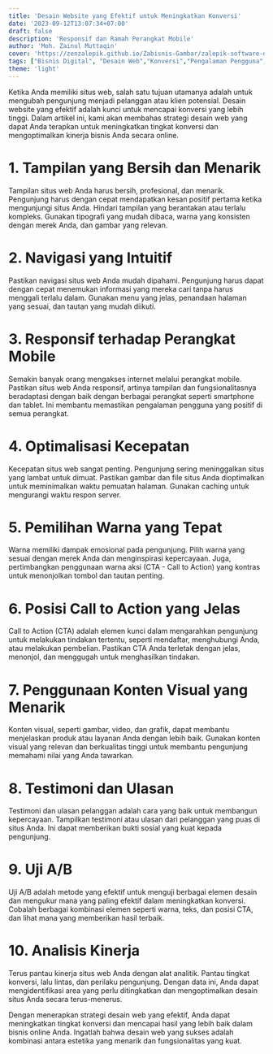 ```yaml
---
title: 'Desain Website yang Efektif untuk Meningkatkan Konversi'
date: '2023-09-12T13:07:34+07:00'
draft: false
description: 'Responsif dan Ramah Perangkat Mobile'
author: 'Moh. Zainul Muttaqin'
cover: 'https://zenzalepik.github.io/Zabisnis-Gambar/zalepik-software-developer-desain-web-desain-website-yang-efektif-untuk-meningkatkan-konversi.png'
tags: ["Bisnis Digital", "Desain Web","Konversi","Pengalaman Pengguna", "Responsif", "SEO", "Call to Action","Analisis Kinerja", "Testimoni Pelanggan", "Desain Visual", "Mobile-Friendly",] 
theme: 'light'
---
```

Ketika Anda memiliki situs web, salah satu tujuan utamanya adalah untuk mengubah pengunjung menjadi pelanggan atau klien potensial. Desain website yang efektif adalah kunci untuk mencapai konversi yang lebih tinggi. Dalam artikel ini, kami akan membahas strategi desain web yang dapat Anda terapkan untuk meningkatkan tingkat konversi dan mengoptimalkan kinerja bisnis Anda secara online.

# **1. Tampilan yang Bersih dan Menarik**

Tampilan situs web Anda harus bersih, profesional, dan menarik. Pengunjung harus dengan cepat mendapatkan kesan positif pertama ketika mengunjungi situs Anda. Hindari tampilan yang berantakan atau terlalu kompleks. Gunakan tipografi yang mudah dibaca, warna yang konsisten dengan merek Anda, dan gambar yang relevan.

# **2. Navigasi yang Intuitif**

Pastikan navigasi situs web Anda mudah dipahami. Pengunjung harus dapat dengan cepat menemukan informasi yang mereka cari tanpa harus menggali terlalu dalam. Gunakan menu yang jelas, penandaan halaman yang sesuai, dan tautan yang mudah diikuti.

# **3. Responsif terhadap Perangkat Mobile**

Semakin banyak orang mengakses internet melalui perangkat mobile. Pastikan situs web Anda responsif, artinya tampilan dan fungsionalitasnya beradaptasi dengan baik dengan berbagai perangkat seperti smartphone dan tablet. Ini membantu memastikan pengalaman pengguna yang positif di semua perangkat.

# **4. Optimalisasi Kecepatan**

Kecepatan situs web sangat penting. Pengunjung sering meninggalkan situs yang lambat untuk dimuat. Pastikan gambar dan file situs Anda dioptimalkan untuk meminimalkan waktu pemuatan halaman. Gunakan caching untuk mengurangi waktu respon server.

# **5. Pemilihan Warna yang Tepat**

Warna memiliki dampak emosional pada pengunjung. Pilih warna yang sesuai dengan merek Anda dan menginspirasi kepercayaan. Juga, pertimbangkan penggunaan warna aksi (CTA - Call to Action) yang kontras untuk menonjolkan tombol dan tautan penting.

# **6. Posisi Call to Action yang Jelas**

Call to Action (CTA) adalah elemen kunci dalam mengarahkan pengunjung untuk melakukan tindakan tertentu, seperti mendaftar, menghubungi Anda, atau melakukan pembelian. Pastikan CTA Anda terletak dengan jelas, menonjol, dan menggugah untuk menghasilkan tindakan.

# **7. Penggunaan Konten Visual yang Menarik**

Konten visual, seperti gambar, video, dan grafik, dapat membantu menjelaskan produk atau layanan Anda dengan lebih baik. Gunakan konten visual yang relevan dan berkualitas tinggi untuk membantu pengunjung memahami nilai yang Anda tawarkan.

# **8. Testimoni dan Ulasan**

Testimoni dan ulasan pelanggan adalah cara yang baik untuk membangun kepercayaan. Tampilkan testimoni atau ulasan dari pelanggan yang puas di situs Anda. Ini dapat memberikan bukti sosial yang kuat kepada pengunjung.

# **9. Uji A/B**

Uji A/B adalah metode yang efektif untuk menguji berbagai elemen desain dan mengukur mana yang paling efektif dalam meningkatkan konversi. Cobalah berbagai kombinasi elemen seperti warna, teks, dan posisi CTA, dan lihat mana yang memberikan hasil terbaik.

# **10. Analisis Kinerja**

Terus pantau kinerja situs web Anda dengan alat analitik. Pantau tingkat konversi, lalu lintas, dan perilaku pengunjung. Dengan data ini, Anda dapat mengidentifikasi area yang perlu ditingkatkan dan mengoptimalkan desain situs Anda secara terus-menerus.

Dengan menerapkan strategi desain web yang efektif, Anda dapat meningkatkan tingkat konversi dan mencapai hasil yang lebih baik dalam bisnis online Anda. Ingatlah bahwa desain web yang sukses adalah kombinasi antara estetika yang menarik dan fungsionalitas yang kuat.
